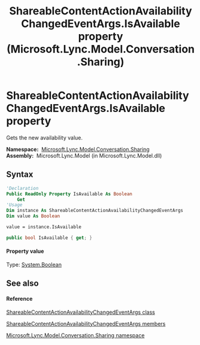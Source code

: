 ﻿---
title: ShareableContentActionAvailabilityChangedEventArgs.IsAvailable property  (Microsoft.Lync.Model.Conversation.Sharing)
TOCTitle: 'IsAvailable property '
ms:assetid: P:Microsoft.Lync.Model.Conversation.Sharing.ShareableContentActionAvailabilityChangedEventArgs.IsAvailable_DI_3_UC_OCS14MrefLyncWPF
ms:mtpsurl: https://msdn.microsoft.com/en-us/library/microsoft.lync.model.conversation.sharing.shareablecontentactionavailabilitychangedeventargs.isavailable_di_3_uc_ocs14mreflyncwpf(v=office.15)
ms:contentKeyID: 48600952
ms.date: 07/28/2014
mtps_version: v=office.15
f1_keywords:
- Microsoft.Lync.Model.Conversation.Sharing.ShareableContentActionAvailabilityChangedEventArgs.IsAvailable
dev_langs:
- CSharp
- JScript
- VB
- other
---

# ShareableContentActionAvailabilityChangedEventArgs.IsAvailable property

Gets the new availability value.

**Namespace:**  [Microsoft.Lync.Model.Conversation.Sharing](microsoft-lync-model-conversation-sharing-namespace_2.md)  
**Assembly:**  Microsoft.Lync.Model (in Microsoft.Lync.Model.dll)

## Syntax

``` vb
'Declaration
Public ReadOnly Property IsAvailable As Boolean
    Get
'Usage
Dim instance As ShareableContentActionAvailabilityChangedEventArgs
Dim value As Boolean

value = instance.IsAvailable
```

``` csharp
public bool IsAvailable { get; }
```

#### Property value

Type: [System.Boolean](http://msdn2.microsoft.com/en-us/library/a28wyd50)  

## See also

#### Reference

[ShareableContentActionAvailabilityChangedEventArgs class](shareablecontentactionavailabilitychangedeventargs-class-microsoft-lync-model-conversation-sharing_2.md)

[ShareableContentActionAvailabilityChangedEventArgs members](shareablecontentactionavailabilitychangedeventargs-members-microsoft-lync-model-conversation-sharing_2.md)

[Microsoft.Lync.Model.Conversation.Sharing namespace](microsoft-lync-model-conversation-sharing-namespace_2.md)


